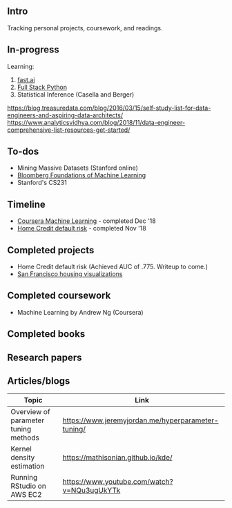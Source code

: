 ## Intro
Tracking personal projects, coursework, and readings.

## In-progress
Learning:
1. [fast.ai](http://www.fast.ai/)
2. [Full Stack Python](https://www.fullstackpython.com/table-of-contents.html)
3. Statistical Inference (Casella and Berger)

https://blog.treasuredata.com/blog/2016/03/15/self-study-list-for-data-engineers-and-aspiring-data-architects/
https://www.analyticsvidhya.com/blog/2018/11/data-engineer-comprehensive-list-resources-get-started/

## To-dos
- Mining Massive Datasets (Stanford online)
- [Bloomberg Foundations of Machine Learning](https://bloomberg.github.io/foml/#home)
- Stanford's CS231

## Timeline
- [Coursera Machine Learning](https://www.coursera.org/learn/machine-learning) - completed Dec '18
- [Home Credit default risk](https://www.kaggle.com/c/home-credit-default-risk) - completed Nov '18

## Completed projects
* Home Credit default risk (Achieved AUC of .775. Writeup to come.) 
* [San Francisco housing visualizations](https://github.com/collindching/sf_housing) 

## Completed coursework
* Machine Learning by Andrew Ng (Coursera)

## Completed books 

## Research papers

## Articles/blogs

| Topic | Link |
| --- | --- |
| Overview of parameter tuning methods | https://www.jeremyjordan.me/hyperparameter-tuning/ |
| Kernel density estimation | https://mathisonian.github.io/kde/ |
| Running RStudio on AWS EC2 | https://www.youtube.com/watch?v=NQu3ugUkYTk |

